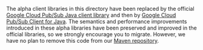 The alpha client libraries in this directory have been replaced by the official
[Google Cloud Pub/Sub Java client library](https://github.com/GoogleCloudPlatform/google-cloud-java/tree/master/google-cloud-clients/google-cloud-pubsub) and then by [Google Cloud Pub/Sub Client for Java](https://github.com/googleapis/java-pubsub).
The semantics and performance improvements introduced in these alpha libraries
have been preserved and improved in the official libraries, so we strongly
encourage you to migrate. However, we have no plan to remove this code from our [Maven
repository](http://search.maven.org/#search%7Cga%7C1%7Cg%3A%22com.google.pubsub%22).
